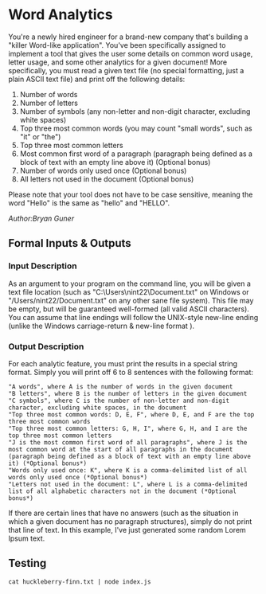 # Word Analytics

You're a newly hired engineer for a brand-new company that's building a "killer Word-like application". You've been specifically assigned to implement a tool that gives the user some details on common word usage, letter usage, and some other analytics for a given document! More specifically, you must read a given text file (no special formatting, just a plain ASCII text file) and print off the following details:

1. Number of words
2. Number of letters
3. Number of symbols (any non-letter and non-digit character, excluding white spaces)
4. Top three most common words (you may count "small words", such as "it" or "the")
5. Top three most common letters
6. Most common first word of a paragraph (paragraph being defined as a block of text with an empty line above it) (Optional bonus)
7. Number of words only used once (Optional bonus)
8. All letters not used in the document (Optional bonus)

Please note that your tool does not have to be case sensitive, meaning the word "Hello" is the same as "hello" and "HELLO".

*Author:Bryan Guner*

## Formal Inputs & Outputs

### Input Description

As an argument to your program on the command line, you will be given a text file location (such as "C:\Users\nint22\Document.txt" on Windows or "/Users/nint22/Document.txt" on any other sane file system). This file may be empty, but will be guaranteed well-formed (all valid ASCII characters). You can assume that line endings will follow the UNIX-style new-line ending (unlike the Windows carriage-return & new-line format ).

### Output Description

For each analytic feature, you must print the results in a special string format. Simply you will print off 6 to 8 sentences with the following format:

```
"A words", where A is the number of words in the given document
"B letters", where B is the number of letters in the given document
"C symbols", where C is the number of non-letter and non-digit character, excluding white spaces, in the document
"Top three most common words: D, E, F", where D, E, and F are the top three most common words
"Top three most common letters: G, H, I", where G, H, and I are the top three most common letters
"J is the most common first word of all paragraphs", where J is the most common word at the start of all paragraphs in the document (paragraph being defined as a block of text with an empty line above it) (*Optional bonus*)
"Words only used once: K", where K is a comma-delimited list of all words only used once (*Optional bonus*)
"Letters not used in the document: L", where L is a comma-delimited list of all alphabetic characters not in the document (*Optional bonus*)
```

If there are certain lines that have no answers (such as the situation in which a given document has no paragraph structures), simply do not print that line of text. In this example, I've just generated some random Lorem Ipsum text.

## Testing

```
cat huckleberry-finn.txt | node index.js
```
